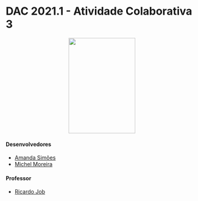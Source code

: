 # DAC 2021.1 - Atividade Colaborativa 3

<p align="center">
<img src="https://user-images.githubusercontent.com/57498887/134352674-9837ff29-10ff-44f7-8c46-cb517767be49.png" width="175" height="250">
</p>

#### Desenvolvedores
- [Amanda Simões](https://github.com/Amanda-Simoes)
- [Michel Moreira](https://github.com/mchlexe)

#### Professor
- [Ricardo Job](https://github.com/ricardojob)
